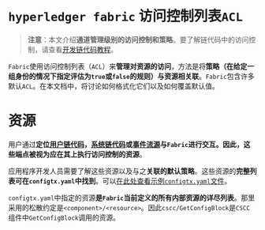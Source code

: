 # `hyperledger fabric` 访问控制列表`ACL`

> **注意**：本文介绍**通道管理级别的访问控制和策略**。要了解链代码中的访问控制，请查看[开发链代码教程](https://hyperledger-fabric.readthedocs.io/en/latest/chaincode4ade.html#Chaincode_API)。

`Fabric`使用访问控制列表（`ACL`）来**管理对资源的访问**，方法是将**策略（在给定一组身份的情况下指定评估为`true`或`false`的规则）与资源相关联**。`Fabric`包含许多默认`ACL`。在本文档中，将讨论如何格式化它们以及如何覆盖默认值。

# 资源

用户通过**定位[用户链代码](https://hyperledger-fabric.readthedocs.io/en/latest/chaincode4ade.html)，[系统链代码](https://hyperledger-fabric.readthedocs.io/en/latest/chaincode4noah.html)或[事件流源](https://hyperledger-fabric.readthedocs.io/en/latest/peer_event_services.html)**与`Fabric`进行交互。因此，这些端点被视为应在其上执行访问控制的**资源**。

应用程序开发人员需要了解这些资源以及与之**关联的默认策略**。这些资源的**完整列表可在`configtx.yaml`中找到**。可以[在此处查看示例`configtx.yaml`文件](http://github.com/hyperledger/fabric/blob/release-1.2/sampleconfig/configtx.yaml)。

`configtx.yaml`中指定的资源**是`Fabric`当前定义的所有内部资源的详尽列表**。那里采用的松散约定是`<component>/<resource>`。因此`cscc/GetConfigBlock`是`CSCC`组件中`GetConfigBlock`调用的资源。





